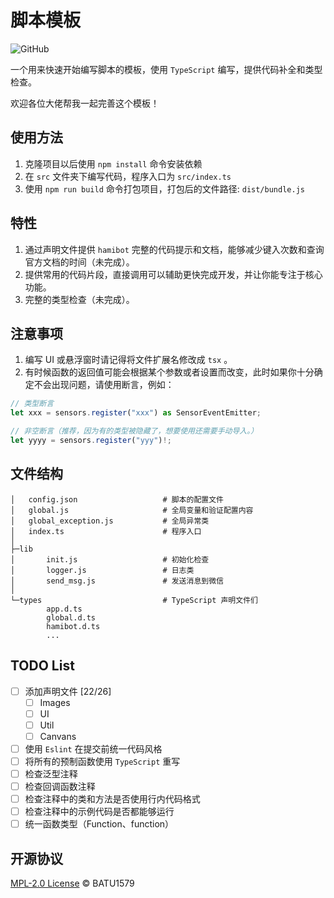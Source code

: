 <!--
 * @Author: BATU1579
 * @CreateDate: 2022-06-15 04:24:25
 * @LastEditor: BATU1579
 * @LastTime: 2022-07-31 22:37:19
 * @FilePath: \\README.md
 * @Description: 
-->
# 脚本模板

![GitHub](https://img.shields.io/github/license/batu1579/script-template)

一个用来快速开始编写脚本的模板，使用 `TypeScript` 编写，提供代码补全和类型检查。

欢迎各位大佬帮我一起完善这个模板！

## 使用方法

1. 克隆项目以后使用 `npm install` 命令安装依赖
2. 在 `src` 文件夹下编写代码，程序入口为 `src/index.ts`
3. 使用 `npm run build` 命令打包项目，打包后的文件路径: `dist/bundle.js`

## 特性

1. 通过声明文件提供 `hamibot` 完整的代码提示和文档，能够减少键入次数和查询官方文档的时间（未完成）。
2. 提供常用的代码片段，直接调用可以辅助更快完成开发，并让你能专注于核心功能。
3. 完整的类型检查（未完成）。

## 注意事项

1. 编写 UI 或悬浮窗时请记得将文件扩展名修改成 `tsx` 。
2. 有时候函数的返回值可能会根据某个参数或者设置而改变，此时如果你十分确定不会出现问题，请使用断言，例如：

```typescript
// 类型断言
let xxx = sensors.register("xxx") as SensorEventEmitter;

// 非空断言（推荐，因为有的类型被隐藏了，想要使用还需要手动导入。）
let yyyy = sensors.register("yyy")!;
```

## 文件结构

```shell
│   config.json                   # 脚本的配置文件
│   global.js                     # 全局变量和验证配置内容
│   global_exception.js           # 全局异常类
│   index.ts                      # 程序入口
│
├─lib
│       init.js                   # 初始化检查
│       logger.js                 # 日志类
│       send_msg.js               # 发送消息到微信
│
└─types                           # TypeScript 声明文件们
        app.d.ts
        global.d.ts
        hamibot.d.ts
        ...
```

## TODO List

- [ ] 添加声明文件 [22/26]
  - [ ] Images
  - [ ] UI
  - [ ] Util
  - [ ] Canvans
- [ ] 使用 `Eslint` 在提交前统一代码风格
- [ ] 将所有的预制函数使用 `TypeScript` 重写
- [ ] 检查泛型注释
- [ ] 检查回调函数注释
- [ ] 检查注释中的类和方法是否使用行内代码格式
- [ ] 检查注释中的示例代码是否都能够运行
- [ ] 统一函数类型（Function、function）

## 开源协议

[MPL-2.0 License](./LICENSE) © BATU1579
